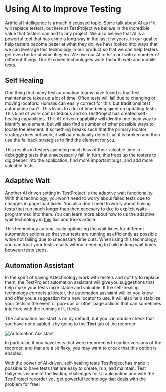 # Using AI to Improve Testing

Artificial Intelligence is a much discussed topic. Some talk about AI as if it will replace testers, but here at TestProject we believe in the incredible value that testers can add to any project. We also believe that AI is a powerful tool that has come a long way in the last few years. In our goal to help testers become better at what they do, we have looked into ways that we can leverage this technology in our product so that we can help testers get even better at what they do. We use our AI to help out with a number of different things. Our AI driven technologies work for both web and mobile tests.

## Self Healing

One thing that many test automation teams have found is that test maintenance takes up a lot of time. Often tests will fail due to changing or moving locators. Humans can easily correct for this, but traditional test automation can't. This leads to a lot of time being spent on updating tests. This kind of work can be tedious and so TestProject has created self-healing capabilities. This AI-driven capability will identify one main way to identify an element, but will also find a number of other possible ways to locate the element. If something breaks such that the primary locator strategy does not work, it will automatically detect that it is broken and then use the fallback strategies to find the element for you.

This results in testers spending much less of their valuable time in debugging tests that unnecessarily fail. In turn, this frees up the testers to dig deeper into the application, find more important bugs, and add more valuable tests.

## Adaptive Wait

Another AI driven setting in TestProject is the adaptive wait functionality. With this technology, you won't need to worry about failed tests due to changes in page load times. You also don't need to worry about having tests that run much longer than then necesary to due to explicit waits programmed into them. You can learn more about how to us the adaptive wait technology in [this](../tips-and-tricks/explicit-wait-and-adaptive-wait.md) tips and tricks article. 

This technology automatically optimizing the wait times for different automation actions so that your tests are running as efficiently as possible while not failing due to unecessary time outs. When using this technology, you can trust your tests results without needing to build in long wait times between tests steps.

## Automation Assistant

In the spirit of having AI technology work with testers and not try to replace them, the TestProject automation assistant will give you suggestions that help make your tests more stable and valuable. If the self-healing technology corrects a locator, the automation assistant will let you know and offer you a suggestion for a new locator to use. It will also help stabilize your tests in the event of pop-ups or other page actions that can sometimes interfere with the running of UI tests. 

The automation assistant is on by default, but you can double check that you have not disabled it by going to the **Test** tab of the recorder.

![Automation Assistant](../.gitbook/assets/image%20%28407%29.png)

In particular, if you have tests that were recorded with earlier versions of the recorder, and that are a bit flaky, you may want to check that this option is enabled. 

With the power of AI-driven, self-healing tests TestProject has made it possible to have tests that are easy to create, run, and maintain. Test flakyness is one of the leading challenges for UI automation and with the TestProject recorder you get powerful technology that deals with the problem for free!  

